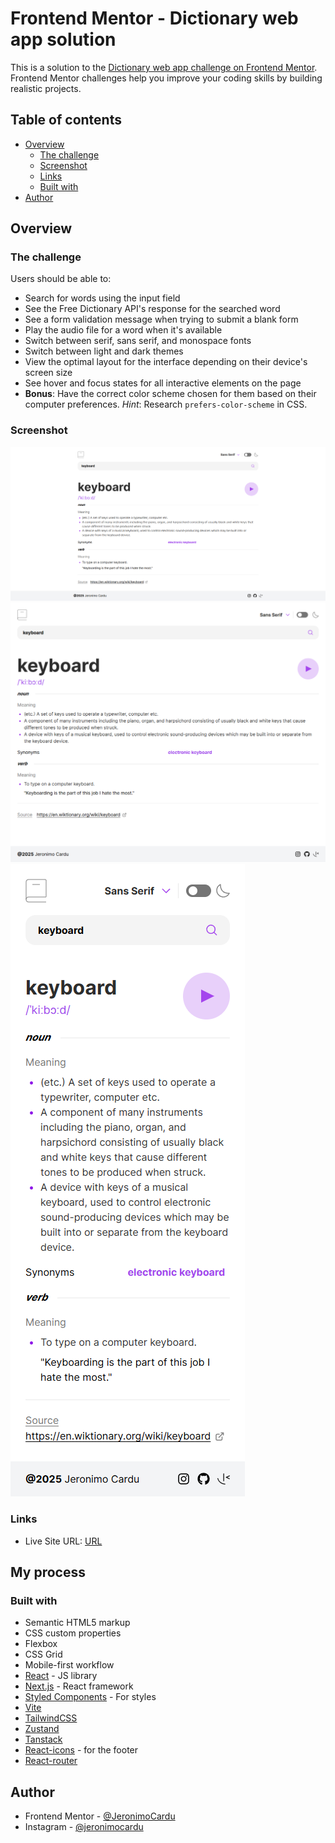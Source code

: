 # Frontend Mentor - Dictionary web app solution

This is a solution to the [Dictionary web app challenge on Frontend Mentor](https://www.frontendmentor.io/challenges/dictionary-web-app-h5wwnyuKFL). Frontend Mentor challenges help you improve your coding skills by building realistic projects.

## Table of contents

- [Overview](#overview)
  - [The challenge](#the-challenge)
  - [Screenshot](#screenshot)
  - [Links](#links)
  - [Built with](#built-with)
- [Author](#author)

## Overview

### The challenge

Users should be able to:

- Search for words using the input field
- See the Free Dictionary API's response for the searched word
- See a form validation message when trying to submit a blank form
- Play the audio file for a word when it's available
- Switch between serif, sans serif, and monospace fonts
- Switch between light and dark themes
- View the optimal layout for the interface depending on their device's screen size
- See hover and focus states for all interactive elements on the page
- **Bonus**: Have the correct color scheme chosen for them based on their computer preferences. _Hint_: Research `prefers-color-scheme` in CSS.

### Screenshot

![Desktop](./public/images/screenshot-desktop.png)
![Tablet](./public/images/screenshot-tablet.png)
![Mobile](./public/images/screenshot-mobile.png)

### Links

- Live Site URL: [URL](dictionary-web-murex.vercel.app)

## My process

### Built with

- Semantic HTML5 markup
- CSS custom properties
- Flexbox
- CSS Grid
- Mobile-first workflow
- [React](https://reactjs.org/) - JS library
- [Next.js](https://nextjs.org/) - React framework
- [Styled Components](https://styled-components.com/) - For styles
- [Vite](https://vite.dev/)
- [TailwindCSS](https://tailwindcss.com/)
- [Zustand](https://zustand.docs.pmnd.rs/getting-started/introduction)
- [Tanstack](https://tanstack.com/)
- [React-icons](https://react-icons.github.io/react-icons/) - for the footer
- [React-router](https://reactrouter.com/)

## Author

- Frontend Mentor - [@JeronimoCardu](https://www.frontendmentor.io/profile/JeronimoCardu)
- Instagram - [@jeronimocardu](https://www.instagram.com/jeronimocardu/)
